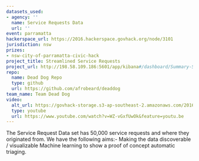 ```yaml
---
datasets_used:
- agency: ''
  name: Service Requests Data
  url: ''
event: parramatta
hackerspace_url: https://2016.hackerspace.govhack.org/node/3101
jurisdiction: nsw
prizes:
- nsw-city-of-parramatta-civic-hack
project_title: Streamlined Service Requests
project_url: http://198.58.109.186:5601/app/kibana#/dashboard/Summary-Status-Dashboard?_g=(refreshInterval:(display:Off,pause:!f,value:0),time:(from:now-1y,mode:relative,to:now))&_a=(filters:!(),options:(darkTheme:!f),panels:!((col:1,id:Top-Resolution-Statuses,panelIndex:1,row:6,size_x:3,size_y:8,type:visualization),(col:4,id:Top-Service-Requests,panelIndex:2,row:6,size_x:3,size_y:8,type:visualization),(col:7,id:Resolution-Frequency-Histogram,panelIndex:3,row:6,size_x:6,size_y:8,type:visualization),(col:1,id:Split-Bar-Chart-Complaints,panelIndex:4,row:1,size_x:6,size_y:5,type:visualization),(col:7,id:Split-Bar-Chart-Resolutions,panelIndex:5,row:1,size_x:6,size_y:5,type:visualization)),query:(query_string:(analyze_wildcard:!t,query:'*')),title:'Summary%20Status%20Dashboard',uiState:(P-3:(vis:(legendOpen:!f))))
repo:
  name: Dead Dog Repo
  type: github
  url: https://github.com/afrobeard/deaddog
team_name: Team Dead Dog
video:
  alt_url: https://govhack-storage.s3-ap-southeast-2.amazonaws.com/2016/Export-Demo.mov
  type: youtube
  url: https://www.youtube.com/watch?v=WZ-vGxfUwOk&feature=youtu.be
---
```


The Service Request Data set has 50,000 service requests and where they originated from. We have the following aims:-
Making the data discoverable / visualizable
Machine learning to show a proof of concept automatic triaging.